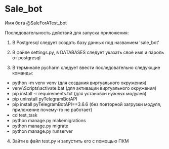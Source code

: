 # Sale_bot

Имя бота @SaleForATest_bot

Последовательность действий для запуска приложения:

1. В Postgresql следует создать базу данных под названием 'sale_bot'

2. В файле settings.py, в DATABASES следует указать своё имя и пароль от postgresql

3. В терминале pycharm следует ввести последовательно следующие команды:
- python -m venv venv   (для создания виртуального окружения)
- venv\Scripts\activate.bat   (для активации виртуального окружения)
- pip install -r requirements.txt   (для установки нужных модулей)
- pip uninstall pyTelegramBotAPI
- pip install pyTelegramBotAPI==3.6.6   (без повторной загрузки модуля, приложение почему-то не работает)
- cd test_task
- python manage.py makemigrations
- python manage.py migrate
- python manage.py runserver

4. Зайти в файл test.py и запустить его с помощью ПКМ















